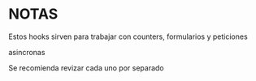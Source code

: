 # NOTAS

Estos hooks sirven para trabajar con counters, formularios y peticiones

asincronas

Se recomienda revizar cada uno por separado